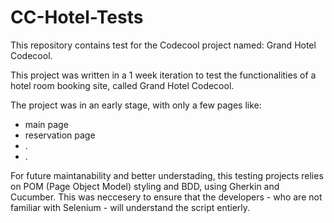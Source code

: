 # CC-Hotel-Tests
This repository contains test for the Codecool project named: Grand Hotel Codecool. 

This project was written in a 1 week iteration to test the functionalities of a hotel room booking site, called Grand Hotel Codecool.

The project was in an early stage, with only a few pages like:
- main page
- reservation page
- .
- .

For future maintanability and better understading, this testing projects relies on POM (Page Object Model) styling and BDD, using Gherkin and Cucumber. 
This was neccesery to ensure that the developers - who are not familiar with Selenium - will understand the script entierly.
